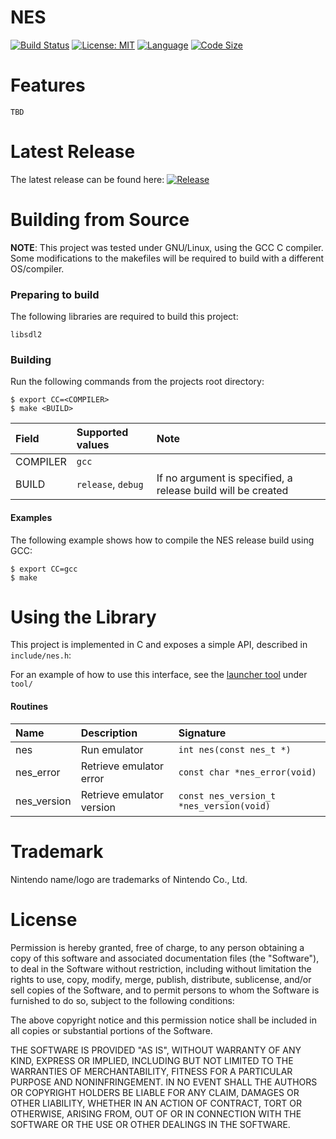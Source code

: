 NES
=

[![Build Status](https://shields.io/github/workflow/status/majestic53/nes/Build?style=flat)](https://github.com/majestic53/nes/actions) [![License: MIT](https://shields.io/badge/license-MIT-blue.svg?style=flat)](https://github.com/majestic53/nes/blob/master/license) [![Language](https://shields.io/github/languages/top/majestic53/nes?style=flat)](https://github.com/majestic53/nes/search?l=c&type=code) [![Code Size](https://shields.io/github/languages/code-size/majestic53/nes?style=flat)](https://github.com/majestic53/nes/search?l=c&type=code)

Features
=

```TBD```

Latest Release
=

The latest release can be found here: [![Release](https://shields.io/github/v/release/majestic53/nes?style=flat)](https://github.com/majestic53/nes/releases)

Building from Source
=

__NOTE__: This project was tested under GNU/Linux, using the GCC C compiler. Some modifications to the makefiles will be required to build with a different OS/compiler.

### Preparing to build

The following libraries are required to build this project:

```
libsdl2
```

### Building

Run the following commands from the projects root directory:

```
$ export CC=<COMPILER>
$ make <BUILD>
```

|Field   |Supported values          |Note                                                        |
|:-------|:-------------------------|:-----------------------------------------------------------|
|COMPILER|```gcc```                 |                                                            |
|BUILD   |```release```, ```debug```|If no argument is specified, a release build will be created|

#### Examples

The following example shows how to compile the NES release build using GCC:

```
$ export CC=gcc
$ make
```

Using the Library
=

This project is implemented in C and exposes a simple API, described in ```include/nes.h```:

For an example of how to use this interface, see the [launcher tool](https://github.com/majestic53/nes/tree/master/tool) under ```tool/```

#### Routines

|Name       |Description              |Signature                                   |
|:----------|:------------------------|:-------------------------------------------|
|nes        |Run emulator             |```int nes(const nes_t *)```                |
|nes_error  |Retrieve emulator error  |```const char *nes_error(void)```           |
|nes_version|Retrieve emulator version|```const nes_version_t *nes_version(void)```|

Trademark
=

Nintendo name/logo are trademarks of Nintendo Co., Ltd.

License
=

Permission is hereby granted, free of charge, to any person obtaining a copy of this software and
associated documentation files (the "Software"), to deal in the Software without restriction,
including without limitation the rights to use, copy, modify, merge, publish, distribute,
sublicense, and/or sell copies of the Software, and to permit persons to whom the Software is
furnished to do so, subject to the following conditions:

The above copyright notice and this permission notice shall be included in all copies or
substantial portions of the Software.

THE SOFTWARE IS PROVIDED "AS IS", WITHOUT WARRANTY OF ANY KIND, EXPRESS OR IMPLIED,
INCLUDING BUT NOT LIMITED TO THE WARRANTIES OF MERCHANTABILITY, FITNESS FOR A
PARTICULAR PURPOSE AND NONINFRINGEMENT. IN NO EVENT SHALL THE AUTHORS OR
COPYRIGHT HOLDERS BE LIABLE FOR ANY CLAIM, DAMAGES OR OTHER LIABILITY, WHETHER IN
AN ACTION OF CONTRACT, TORT OR OTHERWISE, ARISING FROM, OUT OF OR IN CONNECTION
WITH THE SOFTWARE OR THE USE OR OTHER DEALINGS IN THE SOFTWARE.
